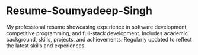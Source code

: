 # Resume-Soumyadeep-Singh
My professional resume showcasing experience in software development, competitive programming, and full-stack development. Includes academic background, skills, projects, and achievements. Regularly updated to reflect the latest skills and experiences.
